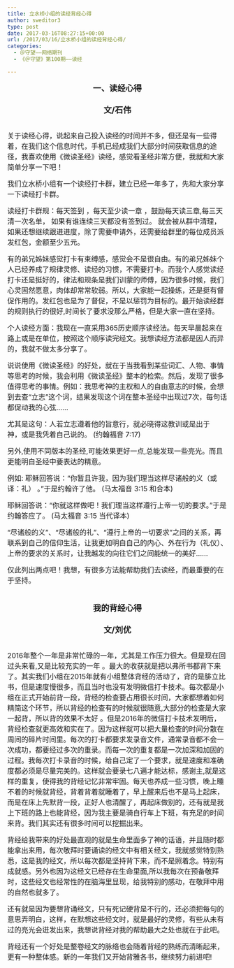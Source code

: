 ```yaml
---
title: 立水桥小组的读经背经心得
author: sweditor3
type: post
date: 2017-03-16T08:27:15+00:00
url: /2017/03/16/立水桥小组的读经背经心得/
categories:
  - ＠守望——网络期刊
  - 《＠守望》第100期——读经

---
```

<p style="text-align: center;">
  <strong><span style="font-size: 14pt;">一、读经心得</span></strong><br /> <strong><span style="font-size: 14pt;"><br /> 文/石伟 </span></strong>
</p>

<span style="font-size: 12pt;"><br /> 关于读经心得，说起来自己投入读经的时间并不多，但还是有一些得着，在我们这个信息时代，手机已经成我们大部分时间获取信息的途径，我喜欢使用《微读圣经》读经，感觉看圣经非常方便，我就和大家简单分享一下吧！</span>

<span style="font-size: 12pt;">我们立水桥小组有一个读经打卡群，建立已经一年多了，先和大家分享一下读经打卡群。</span>

<span style="font-size: 12pt;">读经打卡群规：每天签到 ，每天至少读一章 ，鼓励每天读三章,每三天清一次名单， 如果有谁连续三天都没有签到过。 就会被从群中清理，如果还想继续跟进进度，除了需要申请外，还需要给群里的每位成员派发红包，金额至少五元。</span>

<span style="font-size: 12pt;">有的弟兄姊妹感觉打卡有束缚感，感觉会不是很自由。有的弟兄姊妹个人已经养成了规律灵修、读经的习惯，不需要打卡。而我个人感觉读经打卡还是挺好的，律法和规条是我们训蒙的师傅，因为很多时候，我们心灵固然愿意，肉体却常常软弱。所以，大家能一起操练，还是挺有督促作用的。发红包也是为了督促，不是以惩罚为目标的。最开始读经群的规则执行的很好,时间长了要求没那么严格，但是大家一直在坚持。</span>

<span style="font-size: 12pt;">个人读经方面：我现在一直采用365历史顺序读经法。每天早晨起来在路上或是在单位，按照这个顺序读完经文。我想读经方法都是因人而异的，我就不做太多分享了。</span>

<span style="font-size: 12pt;">说说使用《微读圣经》的好处，就在于当我看到某些词汇、人物、事情等思考的时候，我会利用《微读圣经》整本的检索。然后，发现了很多值得思考的事情。例如：我思考神的主权和人的自由意志的时候，会想到去查“立志”这个词，结果发现这个词在整本圣经中出现过7次，每句话都促动我的心弦……</span>
  
<span style="font-size: 12pt;">尤其是这句：人若立志遵着他的旨意行，就必晓得这教训或是出于　神，或是我凭着自己说的。 (约翰福音 7:17)</span>

<span style="font-size: 12pt;">另外,使用不同版本的圣经,可能效果更好一点,总能发现一些亮光。而且更能明白圣经中要表达的精意。</span>

 <span style="font-size: 12pt;">例如: 耶稣回答说：“你暂且许我，因为我们理当这样尽诸般的义（或译：礼） 。”于是约翰许了他。 (马太福音 3:15 和合本)</span>

<span style="font-size: 12pt;">耶稣回答说：“你就这样做吧！我们理当这样遵行上帝一切的要求。”于是约翰答应了。 (马太福音 3:15 当代译本)</span>

<span style="font-size: 12pt;">“尽诸般的义”、“尽诸般的礼”、“遵行上帝的一切要求”之间的关系，再联系到自己的信仰生活，让我更加明白自己的内心、外在行为（礼仪）、上帝的要求的关系时，让我越发的向往它们之间能统一的美好……</span>

<span style="font-size: 12pt;">仅此列出两点吧！我想，有很多方法能帮助我们去读经，而最重要的在于坚持。</span>

<p style="text-align: center;">
  <strong><span style="font-size: 14pt;"><br /> 我的背经心得</span></strong><br /> <strong><span style="font-size: 14pt;"><br /> 文/刘优</span></strong>
</p>

<span style="font-size: 12pt;"><br /> 2016年整个一年是非常忙碌的一年，尤其是工作压力很大。但是现在回过头来看,又是比较充实的一年 。最大的收获就是把以弗所书都背下来了。其实我们小组在2015年就有小组整体背经的活动了，背的是腓立比书，但是速度慢很多，而且当时也没有发明微信打卡技术。每次都是小组在正式开始前背一段，背经的检查要占用很长时间，大家都想着如何精简这个环节，所以背经的检查有的时候就很随意,大部分的检查是大家一起背，所以背的效果不太好 。但是2016年的微信打卡技术发明后，背经检查就更高效和实在了。因为这样就可以把大量检查的时间分散在周间的碎片时间里。每次的打卡都要求发录音文件，通常录音都不会一次成功，都要经过多次的重录。而每一次的重复都是一次加深和加固的过程。我每次打卡录音的时候，给自己定了一个要求，就是速度和准确度都必须是尽量完美的。这样就会要录七八遍才能达标，感谢主,就是这样的重复，使得我的背经记忆非常牢固。每天也养成一些习惯，晚上睡不着的时候就背经，背着背着就睡着了，早上醒来后也不是马上起床，而是在床上先默背一段，正好人也清醒了，再起床做别的，还有就是我上下班的路上也能背经，因为我主要是骑自行车上下班，有充足的时间来背。我们其实还有很多时间可以挖掘出来。</span>

<span style="font-size: 12pt;">背经给我带来的好处最直观的就是生命里面多了神的话语，并且随时都能拿出来用，每次敬拜时要诵读的经文中有相关经文，我就感觉特别熟悉，这是我的经文，所以每次都是坚持背下来，而不是照着念。特别有成就感。另外也因为这经文已经存在生命里面,所以我每次在预备敬拜时，这些经文也经常性的在脑海里显现，给我特别的感动，在敬拜中用的自然也就多了。</span>

<span style="font-size: 12pt;">还有就是因为要想背诵经文，只有死记硬背是不行的，还必须把每句的意思弄明白，这样，在默想这些经文时，就是最好的灵修，有些从未有过的亮光会迸发出来，我想说背经对我的帮助最大之处也就在于此吧。</span>

<span style="font-size: 12pt;">背经还有一个好处是整卷经文的脉络也会随着背经的熟练而清晰起来，更有一种整体感。新的一年我们又开始背雅各书，继续努力前进吧!</span>
